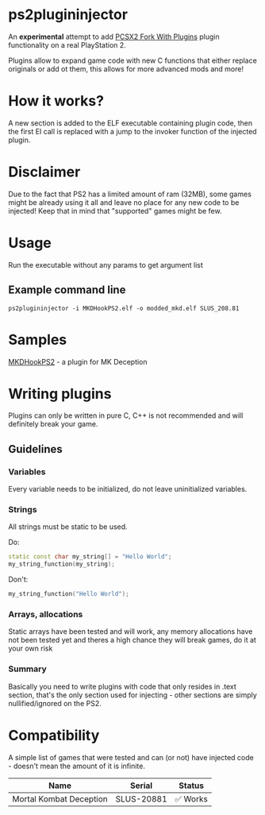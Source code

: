 ﻿# ps2plugininjector

An **experimental** attempt to add [PCSX2 Fork With Plugins](https://github.com/ASI-Factory/PCSX2-Fork-With-Plugins) plugin functionality on a real PlayStation 2.

Plugins allow to expand game code with new C functions that either replace originals or add ot them, this allows for 
more advanced mods and more!


# How it works?

A new section is added to the ELF executable containing plugin code, then the first EI call is replaced with a 
jump to the invoker function of the injected plugin.


# Disclaimer
Due to the fact that PS2 has a limited amount of ram (32MB), some games might be already using it all and
leave no place for any new code to be injected! Keep that in mind that "supported" games might be few.


# Usage

Run the executable without any params to get argument list

## Example command line
`ps2plugininjector -i MKDHookPS2.elf -o modded_mkd.elf SLUS_208.81`

# Samples

[MKDHookPS2](http://github.com/ermaccer/MKDHookPS2) - a plugin for MK Deception

# Writing plugins

Plugins can only be written in pure C, C++ is not recommended and will definitely break your game.

## Guidelines
### Variables
Every variable needs to be initialized, do not leave uninitialized variables.

### Strings
All strings must be static to be used.

Do:
```cpp
static const char my_string[] = "Hello World";
my_string_function(my_string);
```
Don't:
```cpp
my_string_function("Hello World");
```

### Arrays, allocations
Static arrays have been tested and will work, any memory allocations have not been tested yet and theres a high chance they will break games, do it
at your own risk


### Summary
Basically you need to write plugins with code that only resides in .text section, that's the only section used for injecting - other sections are simply nullified/ignored on the PS2.


# Compatibility
A simple list of games that were tested and can (or not) have injected code - doesn't mean the amount of it is infinite.

| Name | Serial | Status |
|       ---       |       ---       |      ---       |
| Mortal Kombat Deception | SLUS-20881 |✅ Works  |
